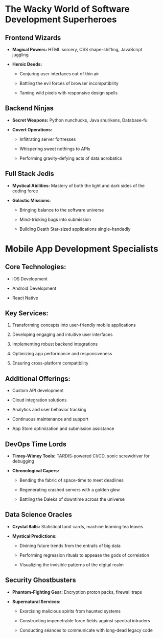 # The Wacky World of Software Development Superheroes

## Frontend Wizards

* **Magical Powers:** HTML sorcery, CSS shape-shifting, JavaScript juggling

* **Heroic Deeds:**

  * Conjuring user interfaces out of thin air

  * Battling the evil forces of browser incompatibility

  * Taming wild pixels with responsive design spells

## Backend Ninjas

* **Secret Weapons:** Python nunchucks, Java shurikens, Database-fu

* **Covert Operations:**

  * Infiltrating server fortresses

  * Whispering sweet nothings to APIs

  * Performing gravity-defying acts of data acrobatics

## Full Stack Jedis

* **Mystical Abilities:** Mastery of both the light and dark sides of the coding force

* **Galactic Missions:**

  * Bringing balance to the software universe

  * Mind-tricking bugs into submission

  * Building Death Star-sized applications single-handedly

# Mobile App Development Specialists

## Core Technologies:

* iOS Development

* Android Development

* React Native

## Key Services:

1. Transforming concepts into user-friendly mobile applications

2. Developing engaging and intuitive user interfaces

3. Implementing robust backend integrations

4. Optimizing app performance and responsiveness

5. Ensuring cross-platform compatibility

## Additional Offerings:

* Custom API development

* Cloud integration solutions

* Analytics and user behavior tracking

* Continuous maintenance and support

* App Store optimization and submission assistance

## DevOps Time Lords

* **Timey-Wimey Tools:** TARDIS-powered CI/CD, sonic screwdriver for debugging

* **Chronological Capers:**

  * Bending the fabric of space-time to meet deadlines

  * Regenerating crashed servers with a golden glow

  * Battling the Daleks of downtime across the universe

## Data Science Oracles

* **Crystal Balls:** Statistical tarot cards, machine learning tea leaves

* **Mystical Predictions:**

  * Divining future trends from the entrails of big data

  * Performing regression rituals to appease the gods of correlation

  * Visualizing the invisible patterns of the digital realm

## Security Ghostbusters

* **Phantom-Fighting Gear:** Encryption proton packs, firewall traps

* **Supernatural Services:**

  * Exorcising malicious spirits from haunted systems

  * Constructing impenetrable force fields against spectral intruders

  * Conducting séances to communicate with long-dead legacy code
